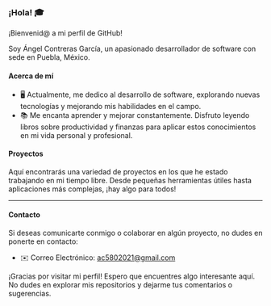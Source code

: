 ### ¡Hola! 🎓

¡Bienvenid@ a mi perfil de GitHub!

Soy Ángel Contreras García, un apasionado desarrollador de software con sede en Puebla, México.

#### Acerca de mí

- 🖥️ Actualmente, me dedico al desarrollo de software, explorando nuevas tecnologías y mejorando mis habilidades en el campo.
- 📚 Me encanta aprender y mejorar constantemente. Disfruto leyendo libros sobre productividad y finanzas para aplicar estos conocimientos en mi vida personal y profesional.

#### Proyectos

Aquí encontrarás una variedad de proyectos en los que he estado trabajando en mi tiempo libre. Desde pequeñas herramientas útiles hasta aplicaciones más complejas, ¡hay algo para todos!

---

#### Contacto

Si deseas comunicarte conmigo o colaborar en algún proyecto, no dudes en ponerte en contacto:

- ✉️ Correo Electrónico: [ac5802021@gmail.com](mailto:ac5802021@gmail.com)

¡Gracias por visitar mi perfil! Espero que encuentres algo interesante aquí. No dudes en explorar mis repositorios y dejarme tus comentarios o sugerencias.
